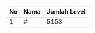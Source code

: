 | No | Nama            | Jumlah Level |
|----|-----------------|--------------|
| 1  | #    |    5153        |

